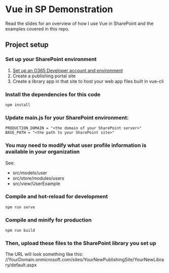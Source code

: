 # Vue in SP Demonstration

Read the slides for an overview of how I use Vue in SharePoint and the examples covered in this repo.

## Project setup

### Set up your SharePoint environment

1. [Set up an O365 Developer account and environment](https://docs.microsoft.com/en-us/sharepoint/dev/spfx/set-up-your-developer-tenant)
2. Create a publishing portal site
3. Create a library app in that site to host your web app files built in vue-cli

### Install the dependencies for this code

```
npm install
```

### Update main.js for your SharePoint environment:

```
PRODUCTION_DOMAIN = "<the domain of your SharePoint server>"
BASE_PATH = "<the path to your SharePoint site>"
```

### You may need to modify what user profile information is available in your organization

See:

- src/models/user
- src/store/modules/users
- src/view/UserExample

### Compile and hot-reload for development

```
npm run serve
```

### Compile and minify for production

```
npm run build
```

### Then, upload these files to the SharePoint library you set up

The URL will look something like this:
//YourDomain.onmicrosoft.com/sites/YourNewPublishingSite/YourNewLibrary/default.aspx
